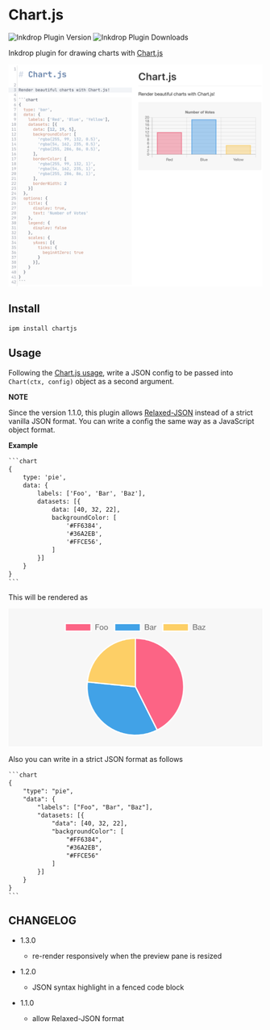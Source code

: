 # Chart.js
![Inkdrop Plugin Version](https://inkdrop-plugin-badge.vercel.app/api/version/chartjs&style=flat)
![Inkdrop Plugin Downloads](https://inkdrop-plugin-badge.vercel.app/api/downloads/chartjs&style=flat)

Inkdrop plugin for drawing charts with [Chart.js](https://www.chartjs.org/)

![sample](./img/sample.png)

## Install

```
ipm install chartjs
```

## Usage

Following the [Chart.js usage](https://www.chartjs.org/docs/latest/getting-started/usage.html), write a JSON config to be passed into `Chart(ctx, config)` object as a second argument.

**NOTE**

Since the version 1.1.0, this plugin allows [Relaxed-JSON](http://oleg.fi/relaxed-json) instead of a strict vanilla JSON format. You can write a config the same way as a JavaScript object format.

**Example**

````
```chart
{
    type: 'pie', 
    data: {
        labels: ['Foo', 'Bar', 'Baz'],
        datasets: [{
            data: [40, 32, 22],
            backgroundColor: [
                '#FF6384',
                '#36A2EB',
                '#FFCE56',
            ]
        }]
    }
}
```
````

This will be rendered as

![pie chart example](./img/pie.png)

Also you can write in a strict JSON format as follows

````
```chart
{
    "type": "pie", 
    "data": {
        "labels": ["Foo", "Bar", "Baz"],
        "datasets: [{
            "data": [40, 32, 22],
            "backgroundColor": [
                "#FF6384",
                "#36A2EB",
                "#FFCE56"
            ]
        }]
    }
}
```
````

## CHANGELOG

- 1.3.0
  - re-render responsively when the preview pane is resized

- 1.2.0
  - JSON syntax highlight in a fenced code block

- 1.1.0
  - allow Relaxed-JSON format
